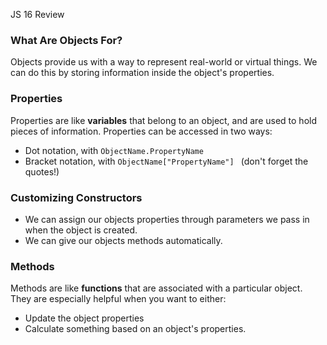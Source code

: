 JS 16 Review

### What Are Objects For?

Objects provide us with a way to represent real-world or virtual things. We can do this by storing information inside the object's properties.

### Properties

Properties are like **variables** that belong to an object, and are used to hold pieces of information. 
Properties can be accessed in two ways:

* Dot notation, with `ObjectName.PropertyName`
* Bracket notation, with `ObjectName["PropertyName"] ` (don't forget the quotes!)

### Customizing Constructors

- We can assign our objects properties through parameters we pass in when the object is created.
- We can give our objects methods automatically.

### Methods

Methods are like **functions** that are associated with a particular object.
They are especially helpful when you want to either:
- Update the object properties
- Calculate something based on an object's properties.